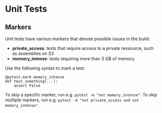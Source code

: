 # Unit Tests
## Markers
Unit tests have various markers that denote possible issues in the build:

* **private_access**: tests that require access to a private ressource, such as assemblies on S3
* **memory_intense**: tests requiring more than 3 GB of memory

Use the following syntax to mark a test:
```
@pytest.mark.memory_intense
def test_something(...):
    assert False
```

To skip a specific marker, run e.g. `pytest -m "not memory_intense"`.
To skip multiple markers, run e.g. `pytest -m "not private_access and not memory_intense"`.
